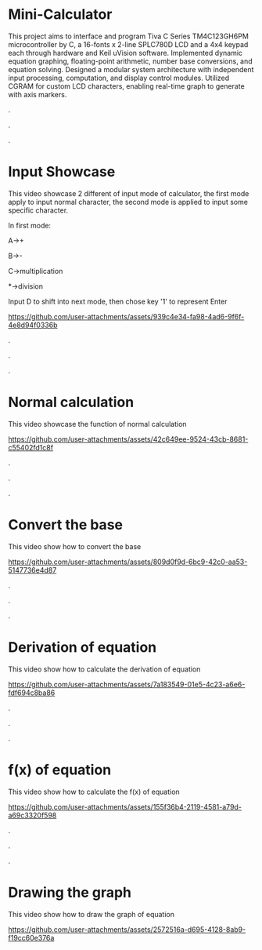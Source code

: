 # Mini-Calculator
This project aims to interface and program Tiva C Series TM4C123GH6PM microcontroller by C, a 16-fonts x 2-line SPLC780D LCD and a 4x4 keypad each through hardware and Keil uVision software.
Implemented dynamic equation graphing, floating-point arithmetic, number base conversions, and equation solving.
Designed a modular system architecture with independent input processing, computation, and display control modules.
Utilized CGRAM for custom LCD characters, enabling real-time graph to generate with axis markers.

.

.

.


# Input Showcase 
This video showcase 2 different of input mode of calculator, the first mode apply to input normal character, the second mode is applied to input some specific character.

In first mode:

A->+

B->-

C->multiplication

*->division

Input D to shift into next mode, then chose key '1' to represent Enter

https://github.com/user-attachments/assets/939c4e34-fa98-4ad6-9f6f-4e8d94f0336b

.

.

.



# Normal calculation
This video showcase the function of normal calculation

https://github.com/user-attachments/assets/42c649ee-9524-43cb-8681-c55402fd1c8f

.

.

.

# Convert the base
This video show how to convert the base

https://github.com/user-attachments/assets/809d0f9d-6bc9-42c0-aa53-5147736e4d87

.

.

.

# Derivation of equation
This video show how to calculate the derivation of equation

https://github.com/user-attachments/assets/7a183549-01e5-4c23-a6e6-fdf694c8ba86

.

.

.

# f(x) of equation
This video show how to calculate the f(x) of equation

https://github.com/user-attachments/assets/155f36b4-2119-4581-a79d-a69c3320f598

.

.

.




# Drawing the graph
This video show how to draw the graph of equation

https://github.com/user-attachments/assets/2572516a-d695-4128-8ab9-f19cc60e376a



